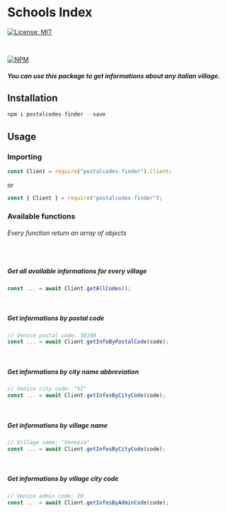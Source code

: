 # Schools Index

[![License: MIT](https://img.shields.io/badge/License-MIT-yellow.svg)](https://opensource.org/licenses/MIT)

<br />

[![NPM](https://nodei.co/npm/postalcodes-finder.png?compact=true)](https://npmjs.org/package/postalcodes-finder)

##### You can use this package to get informations about any italian village.

## Installation

```js
npm i postalcodes-finder --save
```

## Usage

### Importing

```js
const Client = require("postalcodes-finder").Client;
```

or

```js
const { Client } = require("postalcodes-finder");
```

### Available functions

###### Every function return an array of objects

<br />

##### Get all available informations for every village

```js
const ... = await Client.getAllCodes();
```

<br />

##### Get informations by postal code

```js
// Venice postal code: 30100
const ... = await Client.getInfoByPostalCode(code);
```

<br />

##### Get informations by city name abbreviation

```js
// Venice city code: "VI"
const ... = await Client.getInfosByCityCode(code);
```

<br />

##### Get informations by village name

```js
// Village name: "Venezia"
const ... = await Client.getInfosByCityCode(code);
```

<br />

##### Get informations by village city code

```js
// Venice admin code: 20
const ... = await Client.getInfosByAdminCode(code);
```

<br />
